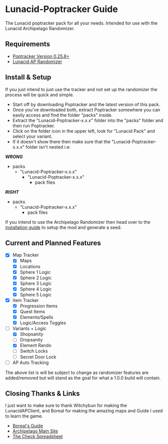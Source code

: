 # Lunacid-Poptracker Guide
 The Lunacid poptracker pack for all your needs. Intended for use with the Lunacid Archipelago Randomizer.

 ## Requirements
- [Poptracker Version 0.25.8+](https://github.com/black-sliver/PopTracker/releases)
- [Lunacid AP Randomizer](https://github.com/Witchybun/LunacidAPClient/releases)

## Install & Setup
If you just intend to just use the tracker and not set up the randomizer the process will be quick and simple. 
- Start off by downloading Poptracker and the latest version of this pack. 
- Once you've downloaded both, extract Poptracker somewhere you can easily access and find the folder "packs" inside.
- Extract the "Lunacid-Poptracker-x.x.x" folder into the "packs" folder and then run Poptracker.
- Click on the folder icon in the upper left, look for "Lunacid Pack" and select your variant. 
- If it doesn't show there then make sure that the "Lunacid-Poptracker-x.x.x" folder isn't nested i.e:

_**WRONG**_
- packs
    - "Lunacid-Poptracker-x.x.x" 
        - "Lunacid-Poptracker-x.x.x" 
            - pack files

_**RIGHT**_
- packs
    - "Lunacid-Poptracker-x.x.x"
        - pack files


If you intend to use the Archipelago Randomizer then head over to the [installation guide](https://github.com/Witchybun/LunacidAPClient/blob/main/Documentation/Setup.md) to setup the mod and generate a seed.

## Current and Planned Features

- [x] Map Tracker
    - [x] Maps
    - [x] Locations
    - [x] Sphere 1 Logic
    - [x] Sphere 2 Logic
    - [x] Sphere 3 Logic
    - [x] Sphere 4 Logic
    - [x] Sphere 5 Logic
- [x] Item Tracker
    - [x] Progression Items
    - [x] Quest Items
    - [x] Elements/Spells
    - [x] Logic/Access Toggles
- [ ] Variants + Logic
    - [x] Shopsanity
    - [ ] Dropsanity
    - [x] Element Rando
    - [ ] Switch Locks
    - [ ] Secret Door Lock
- [ ] AP Auto Tracking

The above list is will be subject to change as randomizer features are added/removed but will stand as the goal for what a 1.0.0 build will contain. 

## Closing Thanks & Links
I just want to make sure to thank Witchybun for making the LunacidAPClient, and Boreal for making the amazing maps and Guide I used to learn the game.
 - [Boreal's Guide](https://steamcommunity.com/sharedfiles/filedetails/?id=2922297772)
 - [Archipelago Main Site](https://archipelago.gg/)
 - [The Check Spreadsheet](https://docs.google.com/spreadsheets/d/1vO7fT7tx9j9PCL5QLdcS3aFXruq0qrL1KXMEsywe1yk/edit?usp=sharing)
